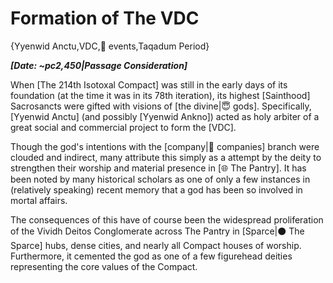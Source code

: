 # Formation of The VDC

{Yyenwid Anctu,VDC,📅 events,Taqadum Period}

***[Date: ~pc2,450|Passage Consideration]***

When [The 214th Isotoxal Compact] was still in the early days of its foundation (at the time it was in its 78th iteration), its highest [Sainthood] Sacrosancts were gifted with visions of [the divine|😇 gods]. Specifically, [Yyenwid Anctu] (and possibly [Yyenwid Ankno]) acted as holy arbiter of a great social and commercial project to form the [VDC].

Though the god's intentions with the [company|🏢 companies] branch were clouded and indirect, many attribute this simply as a attempt by the deity to strengthen their worship and material presence in [🌐 The Pantry]. It has been noted by many historical scholars as one of only a few instances in (relatively speaking) recent memory that a god has been so involved in mortal affairs.

The consequences of this have of course been the widespread proliferation of the Vividh Deitos Conglomerate across The Pantry in [Sparce|⚫ The Sparce] hubs, dense cities, and nearly all Compact houses of worship. Furthermore, it cemented the god as one of a few figurehead deities representing the core values of the Compact.
